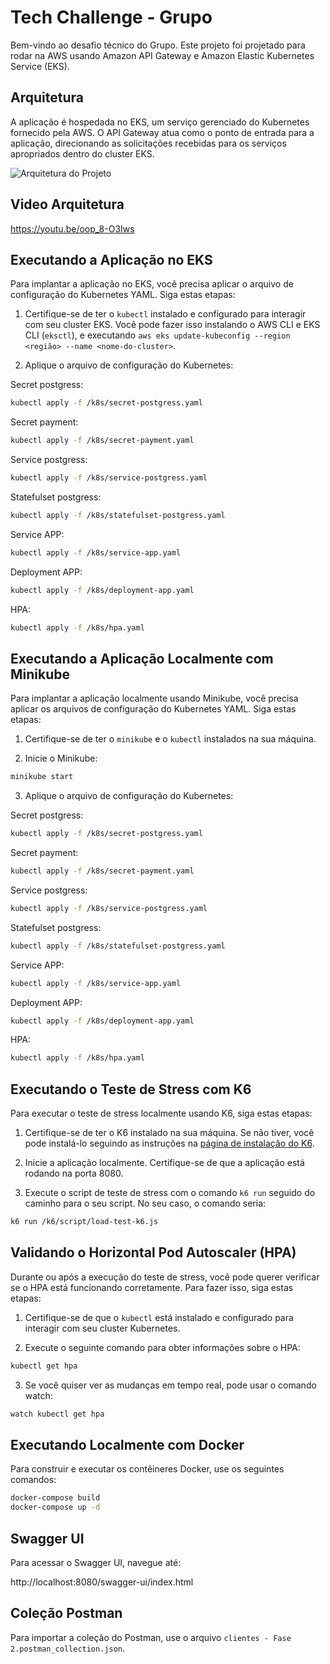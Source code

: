 # Tech Challenge - Grupo

Bem-vindo ao desafio técnico do Grupo. Este projeto foi projetado para rodar na AWS usando Amazon API Gateway e Amazon Elastic Kubernetes Service (EKS).

## Arquitetura

A aplicação é hospedada no EKS, um serviço gerenciado do Kubernetes fornecido pela AWS. O API Gateway atua como o ponto de entrada para a aplicação, direcionando as solicitações recebidas para os serviços apropriados dentro do cluster EKS.

![Arquitetura do Projeto](/img/arquitetura.drawio.png)

## Video Arquitetura

https://youtu.be/oop_8-O3Iws


## Executando a Aplicação no EKS

Para implantar a aplicação no EKS, você precisa aplicar o arquivo de configuração do Kubernetes YAML. Siga estas etapas:

1. Certifique-se de ter o `kubectl` instalado e configurado para interagir com seu cluster EKS. Você pode fazer isso instalando o AWS CLI e EKS CLI (`eksctl`), e executando `aws eks update-kubeconfig --region <região> --name <nome-do-cluster>`.

2. Aplique o arquivo de configuração do Kubernetes:

Secret postgress:

```bash
kubectl apply -f /k8s/secret-postgress.yaml

```

Secret payment:

```bash
kubectl apply -f /k8s/secret-payment.yaml

```

Service postgress:

```bash
kubectl apply -f /k8s/service-postgress.yaml

```

Statefulset postgress:

```bash
kubectl apply -f /k8s/statefulset-postgress.yaml

```


Service APP:

```bash
kubectl apply -f /k8s/service-app.yaml

```

Deployment APP:

```bash
kubectl apply -f /k8s/deployment-app.yaml

```

HPA:

```bash
kubectl apply -f /k8s/hpa.yaml

```

## Executando a Aplicação Localmente com Minikube

Para implantar a aplicação localmente usando Minikube, você precisa aplicar os arquivos de configuração do Kubernetes YAML. Siga estas etapas:

1. Certifique-se de ter o `minikube` e o `kubectl` instalados na sua máquina.

2. Inicie o Minikube:

```bash
minikube start
```
3. Aplique o arquivo de configuração do Kubernetes:

Secret postgress:

```bash
kubectl apply -f /k8s/secret-postgress.yaml

```

Secret payment:

```bash
kubectl apply -f /k8s/secret-payment.yaml

```

Service postgress:

```bash
kubectl apply -f /k8s/service-postgress.yaml

```

Statefulset postgress:

```bash
kubectl apply -f /k8s/statefulset-postgress.yaml

```


Service APP:

```bash
kubectl apply -f /k8s/service-app.yaml

```

Deployment APP:

```bash
kubectl apply -f /k8s/deployment-app.yaml

```


HPA:

```bash
kubectl apply -f /k8s/hpa.yaml

```

## Executando o Teste de Stress com K6

Para executar o teste de stress localmente usando K6, siga estas etapas:

1. Certifique-se de ter o K6 instalado na sua máquina. Se não tiver, você pode instalá-lo seguindo as instruções na [página de instalação do K6](https://k6.io/docs/getting-started/installation/).

2. Inicie a aplicação localmente. Certifique-se de que a aplicação está rodando na porta 8080.

3. Execute o script de teste de stress com o comando `k6 run` seguido do caminho para o seu script. No seu caso, o comando seria:

```bash
k6 run /k6/script/load-test-k6.js
```
## Validando o Horizontal Pod Autoscaler (HPA)

Durante ou após a execução do teste de stress, você pode querer verificar se o HPA está funcionando corretamente. Para fazer isso, siga estas etapas:

1. Certifique-se de que o `kubectl` está instalado e configurado para interagir com seu cluster Kubernetes.

2. Execute o seguinte comando para obter informações sobre o HPA:

```bash
kubectl get hpa
```
3. Se você quiser ver as mudanças em tempo real, pode usar o comando watch:

```bash
watch kubectl get hpa
```


## Executando Localmente com Docker

Para construir e executar os contêineres Docker, use os seguintes comandos:

```bash
docker-compose build
docker-compose up -d
```
## Swagger UI

Para acessar o Swagger UI, navegue até:

http://localhost:8080/swagger-ui/index.html

## Coleção Postman

Para importar a coleção do Postman, use o arquivo `clientes - Fase 2.postman_collection.json`.



